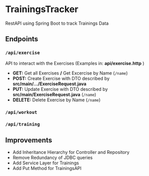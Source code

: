 # TrainingsTracker
RestAPI using Spring Boot to track Trainings Data

## Endpoints

### `/api/exercise`
API to interact with the Exercises (Examples in: **api/exercise.http** )
- **GET:** Get all Exercises **/** Get Excercise by Name (`/name`)
- **POST:** Create Exercise with DTO described by **src/main/.../ExerciseRequest.java**
- **PUT:** Update Exercise with DTO described by **src/main/ExerciseRequest.java** (`/name`)
- **DELETE:** Delete Exercise by Name (`/name`)

### `/api/workout`

### `/api/training`

## Improvements
- Add Inheritance Hierarchy for Controller and Repository
- Remove Redundancy of JDBC queries
- Add Service Layer for Trainings
- Add Put Method for TrainingsAPI
